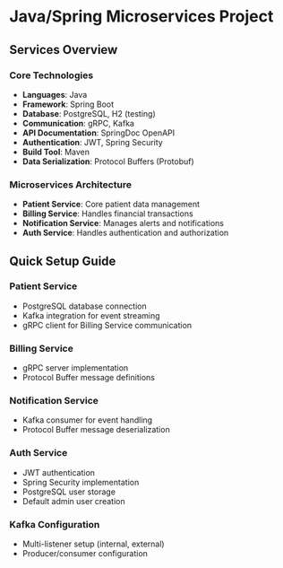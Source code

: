 # Java/Spring Microservices Project

## Services Overview

### Core Technologies
- **Languages**: Java
- **Framework**: Spring Boot
- **Database**: PostgreSQL, H2 (testing)
- **Communication**: gRPC, Kafka
- **API Documentation**: SpringDoc OpenAPI
- **Authentication**: JWT, Spring Security
- **Build Tool**: Maven
- **Data Serialization**: Protocol Buffers (Protobuf)

### Microservices Architecture
- **Patient Service**: Core patient data management
- **Billing Service**: Handles financial transactions
- **Notification Service**: Manages alerts and notifications
- **Auth Service**: Handles authentication and authorization

## Quick Setup Guide

### Patient Service
- PostgreSQL database connection
- Kafka integration for event streaming
- gRPC client for Billing Service communication

### Billing Service
- gRPC server implementation
- Protocol Buffer message definitions

### Notification Service
- Kafka consumer for event handling
- Protocol Buffer message deserialization

### Auth Service
- JWT authentication
- Spring Security implementation
- PostgreSQL user storage
- Default admin user creation

### Kafka Configuration
- Multi-listener setup (internal, external)
- Producer/consumer configuration
